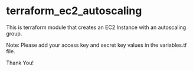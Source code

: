 # terraform_ec2_autoscaling

This is terraform module that creates an EC2 Instance with an autoscaling group.

Note:
Please add your access key and secret key values in the variables.tf file.

Thank You!
